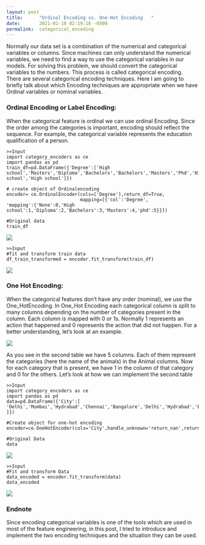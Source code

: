 ```yaml
---
layout: post
title:      "Ordinal Encoding vs. One-Hot Encoding   "
date:       2021-01-10 02:19:16 -0500
permalink:  categorical_encoding
---
```



Normally our data set is a combination of the numerical and categorical variables or columns. Since machines can only understand the numerical variables, we need to find a way to use the categorical variables in our models. For solving this problem, we should convert the categorical variables to the numbers. This process is called categorical encoding. There are several categorical encoding techniques. Here I am going to briefly talk about which Encoding techniques are appropriate when we have Ordinal  variables or nominal variables.  

### Ordinal Encoding or Label Encoding:

When the categorical feature is ordinal we can use ordinal Encoding. Since the order among the categories is important, encoding should reflect the sequence. For example, the categorical variable represents the education qualification of a person.  

```
>>Input
import category_encoders as ce
import pandas as pd
train_df=pd.DataFrame({'Degree':['High school','Masters','Diploma','Bachelors','Bachelors','Masters','Phd','High school','High school']})

# create object of Ordinalencoding
encoder= ce.OrdinalEncoder(cols=['Degree'],return_df=True,
                           mapping=[{'col':'Degree',
'mapping':{'None':0,'High school':1,'Diploma':2,'Bachelors':3,'Masters':4,'phd':5}}])

#Original data
train_df

```

![](https://cdn.analyticsvidhya.com/wp-content/uploads/2020/08/Screenshot-from-2020-08-12-14-49-12.png)

```
>>Input
#fit and transform train data 
df_train_transformed = encoder.fit_transform(train_df)

```
![](https://cdn.analyticsvidhya.com/wp-content/uploads/2020/08/Screenshot-from-2020-08-12-15-36-19.png)

### One Hot Encoding:

When the categorical features don’t have any order (nominal), we use the One_HotEncoding. 
In One_Hot Encoding each categorical column is split to many columns depending on the number of categories present in the column. Each column is mapped with 0 or 1s. Normally 1 represents  an action that happened and 0 represents the action that did not happen. For a better understanding, let’s look at an example.

![](https://cdn.analyticsvidhya.com/wp-content/uploads/2020/08/Screenshot-from-2020-08-12-17-16-03-850x322.png)

As you see in  the second table we have 5 columns. Each of them represent the categories (here the name of the animals) in the Animal columns.  Now for each category that is present, we have 1 in the column of that category and 0 for the others. Let’s look at how we can implement the second table

```
>>Input
import category_encoders as ce
import pandas as pd
data=pd.DataFrame({'City':[
'Delhi','Mumbai','Hydrabad','Chennai','Bangalore','Delhi','Hydrabad','Bangalore','Delhi'
]})

#Create object for one-hot encoding
encoder=ce.OneHotEncoder(cols='City',handle_unknown='return_nan',return_df=True,use_cat_names=True)

#Original Data
data

```
![](https://cdn.analyticsvidhya.com/wp-content/uploads/2020/08/Screenshot-from-2020-08-12-16-53-39.pnghttp://)

```
>>Input
#Fit and transform Data
data_encoded = encoder.fit_transform(data)
data_encoded

```
![](https://cdn.analyticsvidhya.com/wp-content/uploads/2020/08/Screenshot-from-2020-08-12-16-53-46-768x382.png)

### Endnote
Since encoding categorical variables is one of the tools which are used in most of the feature engineering, in this post, I tried to introduce and implement the two encoding techniques and the situation they can be used.




